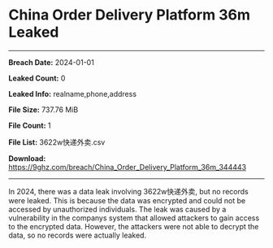 # China Order Delivery Platform 36m Leaked

------------
**Breach Date:** 2024-01-01

**Leaked Count:** 0

**Leaked Info:** realname,phone,address

**File Size:** 737.76 MiB

**File Count:** 1

**File List:** 3622w快递外卖.csv

**Download:** https://9ghz.com/breach/China_Order_Delivery_Platform_36m_344443

------------
In 2024, there was a data leak involving 3622w快递外卖, but no records were leaked. This is because the data was encrypted and could not be accessed by unauthorized individuals. The leak was caused by a vulnerability in the companys system that allowed attackers to gain access to the encrypted data. However, the attackers were not able to decrypt the data, so no records were actually leaked.
